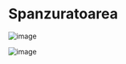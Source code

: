# Spanzuratoarea

![image](https://user-images.githubusercontent.com/75542257/143951449-d1f0080f-25d1-424b-b14f-3995dde75dd2.png)

![image](https://user-images.githubusercontent.com/75542257/144830329-b54ecc66-0793-40d3-839f-52f3b154affe.png)


